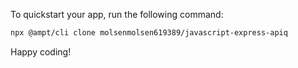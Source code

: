 To quickstart your app, run the following command: 

```bash
npx @ampt/cli clone molsenmolsen619389/javascript-express-apiq
```

Happy coding!